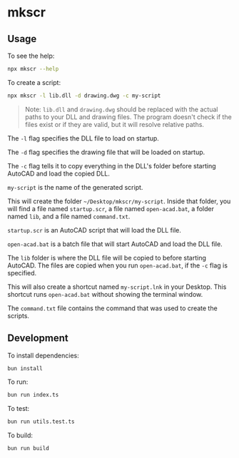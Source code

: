# mkscr

## Usage

To see the help:

```bash
npx mkscr --help
```

To create a script:

```bash
npx mkscr -l lib.dll -d drawing.dwg -c my-script
```

> Note: `lib.dll` and `drawing.dwg` should be replaced with the actual paths to your DLL and drawing files. The program doesn't check if the files exist or if they are valid, but it will resolve relative paths.

The `-l` flag specifies the DLL file to load on startup.

The `-d` flag specifies the drawing file that will be loaded on startup.

The `-c` flag tells it to copy everything in the DLL's folder before starting AutoCAD and load the copied DLL.

`my-script` is the name of the generated script.

This will create the folder `~/Desktop/mkscr/my-script`. Inside that folder, you will find a file named `startup.scr`, a file named `open-acad.bat`, a folder named `lib`, and a file named `command.txt`.

`startup.scr` is an AutoCAD script that will load the DLL file.

`open-acad.bat` is a batch file that will start AutoCAD and load the DLL file.

The `lib` folder is where the DLL file will be copied to before starting AutoCAD. The files are copied when you run `open-acad.bat`, if the `-c` flag is specified.

This will also create a shortcut named `my-script.lnk` in your Desktop. This shortcut runs `open-acad.bat` without showing the terminal window.

The `command.txt` file contains the command that was used to create the scripts.

## Development

To install dependencies:

```bash
bun install
```

To run:

```bash
bun run index.ts
```

To test:

```bash
bun run utils.test.ts
```

To build:

```bash
bun run build
```
